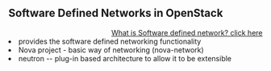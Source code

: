 Software Defined Networks in OpenStack
--------------------------------------------
<div align="right">
  <a href="https://en.wikipedia.org/wiki/Software-defined_networking">What is Software defined network? click here</a>
 </div>
<li>provides the software defined networking functionality</li>
<li>Nova project - basic way of networking (nova-network)</li>
<li>neutron -- plug-in based architecture to allow it to be extensible</li>

